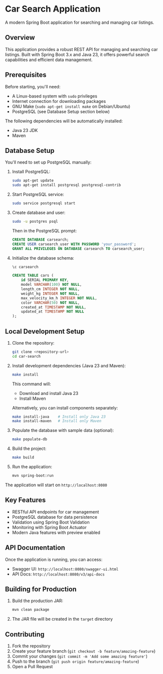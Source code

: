# Car Search Application

A modern Spring Boot application for searching and managing car listings.

## Overview

This application provides a robust REST API for managing and searching car listings. Built with Spring Boot 3.x and Java 23, it offers powerful search capabilities and efficient data management.

## Prerequisites

Before starting, you'll need:
- A Linux-based system with `sudo` privileges
- Internet connection for downloading packages
- GNU Make (`sudo apt-get install make` on Debian/Ubuntu)
- PostgreSQL (see Database Setup section below)

The following dependencies will be automatically installed:
- Java 23 JDK
- Maven

## Database Setup

You'll need to set up PostgreSQL manually:

1. Install PostgreSQL:
   ```bash
   sudo apt-get update
   sudo apt-get install postgresql postgresql-contrib
   ```

2. Start PostgreSQL service:
   ```bash
   sudo service postgresql start
   ```

3. Create database and user:
   ```bash
   sudo -u postgres psql
   ```
   Then in the PostgreSQL prompt:
   ```sql
   CREATE DATABASE carsearch;
   CREATE USER carsearch_user WITH PASSWORD 'your_password';
   GRANT ALL PRIVILEGES ON DATABASE carsearch TO carsearch_user;
   ```

4. Initialize the database schema:
   ```sql
   \c carsearch
   
   CREATE TABLE cars (
       id SERIAL PRIMARY KEY,
       model VARCHAR(100) NOT NULL,
       length_cm INTEGER NOT NULL,
       weight_kg INTEGER NOT NULL,
       max_velocity_km_h INTEGER NOT NULL,
       color VARCHAR(50) NOT NULL,
       created_at TIMESTAMP NOT NULL,
       updated_at TIMESTAMP NOT NULL
   );
   ```

## Local Development Setup

1. Clone the repository:
   ```bash
   git clone <repository-url>
   cd car-search
   ```

2. Install development dependencies (Java 23 and Maven):
   ```bash
   make install
   ```
   This command will:
   - Download and install Java 23
   - Install Maven

   Alternatively, you can install components separately:
   ```bash
   make install-java    # Install only Java 23
   make install-maven   # Install only Maven
   ```

3. Populate the database with sample data (optional):
   ```bash
   make populate-db
   ```

4. Build the project:
   ```bash
   make build
   ```

5. Run the application:
   ```bash
   mvn spring-boot:run
   ```

The application will start on `http://localhost:8080`

## Key Features

- RESTful API endpoints for car management
- PostgreSQL database for data persistence
- Validation using Spring Boot Validation
- Monitoring with Spring Boot Actuator
- Modern Java features with preview enabled

## API Documentation

Once the application is running, you can access:
- Swagger UI: `http://localhost:8080/swagger-ui.html`
- API Docs: `http://localhost:8080/v3/api-docs`

## Building for Production

1. Build the production JAR:
   ```bash
   mvn clean package
   ```

2. The JAR file will be created in the `target` directory

## Contributing

1. Fork the repository
2. Create your feature branch (`git checkout -b feature/amazing-feature`)
3. Commit your changes (`git commit -m 'Add some amazing feature'`)
4. Push to the branch (`git push origin feature/amazing-feature`)
5. Open a Pull Request

